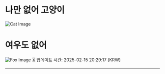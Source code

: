 
# 나만 없어 고양이

![Cat Image](https://cdn2.thecatapi.com/images/47n.jpg)

# 여우도 없어
![Fox Image](https://randomfox.ca/images/19.jpg)
⏳ 업데이트 시간: 2025-02-15 20:29:17 (KRW)

---
